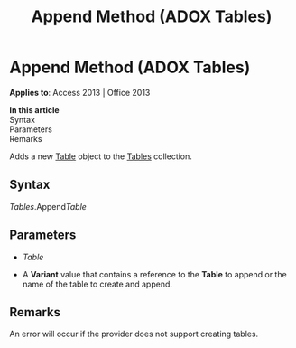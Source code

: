 ﻿---
title: Append Method (ADOX Tables)
TOCTitle: Append Method (ADOX Tables)
ms:assetid: 9e9fd57c-a856-6179-013f-9f378c3b7df0
ms:mtpsurl: https://msdn.microsoft.com/en-us/library/JJ249726(v=office.15)
ms:contentKeyID: 48546664
ms.date: 09/18/2015
mtps_version: v=office.15
---

# Append Method (ADOX Tables)


**Applies to**: Access 2013 | Office 2013

**In this article**  
Syntax  
Parameters  
Remarks  

Adds a new [Table](table-object-adox.md) object to the [Tables](tables-collection-adox.md) collection.

## Syntax

*Tables*.Append*Table*

## Parameters

  - *Table*

  - A **Variant** value that contains a reference to the **Table** to append or the name of the table to create and append.

## Remarks

An error will occur if the provider does not support creating tables.

